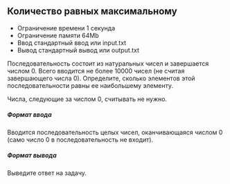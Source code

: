 ## Количество равных максимальному
* Ограничение времени	1 секунда
* Ограничение памяти	64Mb
* Ввод	стандартный ввод или input.txt
* Вывод	стандартный вывод или output.txt

Последовательность состоит из натуральных чисел и завершается числом 0. Всего вводится не более 10000 чисел (не считая завершающего числа 0). Определите, сколько элементов этой последовательности равны ее наибольшему элементу.

Числа, следующие за числом 0, считывать не нужно.

##### Формат ввода
Вводится последовательность целых чисел, оканчивающаяся числом 0 (само число 0 в последовательность не входит).

##### Формат вывода
Выведите ответ на задачу.